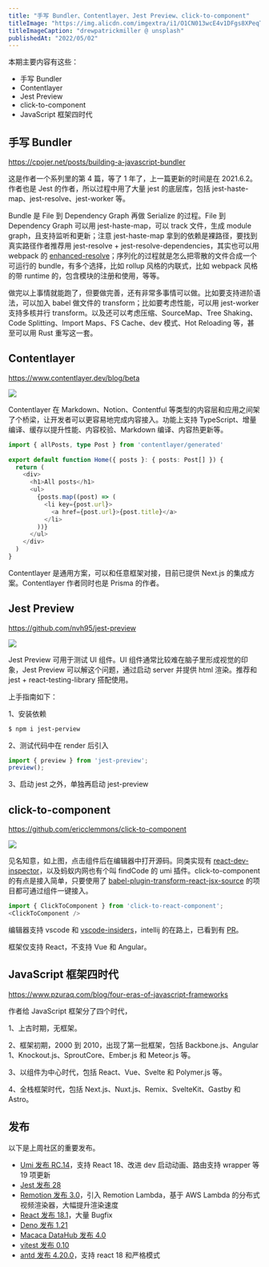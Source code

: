 ```yaml
---
title: "手写 Bundler、Contentlayer、Jest Preview、click-to-component"
titleImage: "https://img.alicdn.com/imgextra/i1/O1CN013wcE4v1DFgs8XPeqT_!!6000000000187-0-tps-1624-1080.jpg"
titleImageCaption: "drewpatrickmiller @ unsplash"
publishedAt: "2022/05/02"
---
```


本期主要内容有这些：

- 手写 Bundler
- Contentlayer
- Jest Preview
- click-to-component
- JavaScript 框架四时代

## 手写 Bundler
https://cpojer.net/posts/building-a-javascript-bundler

这是作者一个系列里的第 4 篇，等了 1 年了，上一篇更新的时间是在 2021.6.2。作者也是 Jest 的作者，所以过程中用了大量 jest 的底层库，包括 jest-haste-map、jest-resolve、jest-worker 等。

Bundle 是 File 到 Dependency Graph 再做 Serialize 的过程。File 到 Dependency Graph 可以用 jest-haste-map，可以 track 文件，生成 module graph，且支持监听和更新；注意 jest-haste-map 拿到的依赖是裸路径，要找到真实路径作者推荐用 jest-resolve + jest-resolve-dependencies，其实也可以用 webpack 的 [enhanced-resolve](https://github.com/webpack/enhanced-resolve)；序列化的过程就是怎么把零散的文件合成一个可运行的 bundle，有多个选择，比如 rollup 风格的内联式，比如 webpack 风格的带 runtime 的，包含模块的注册和使用，等等。

做完以上事情就能跑了，但要做完善，还有非常多事情可以做。比如要支持进阶语法，可以加入 babel 做文件的 transform；比如要考虑性能，可以用 jest-worker 支持多核并行 transform。以及还可以考虑压缩、SourceMap、Tree Shaking、Code Splitting、Import Maps、FS Cache、dev 模式、Hot Reloading 等，甚至可以用 Rust 重写这一套。

## Contentlayer
https://www.contentlayer.dev/blog/beta

![](https://img.alicdn.com/imgextra/i1/O1CN01jDo8VT1Zi0uiA02XB_!!6000000003227-0-tps-1400-506.jpg)

Contentlayer 在 Markdown、Notion、Contentful 等类型的内容层和应用之间架了个桥梁，让开发者可以更容易地完成内容接入。功能上支持 TypeScript、增量编译、缓存以提升性能、内容校验、Markdown 编译、内容热更新等。

```ts
import { allPosts, type Post } from 'contentlayer/generated'
 
export default function Home({ posts }: { posts: Post[] }) {
  return (
    <div>
      <h1>All posts</h1>
      <ul>
        {posts.map((post) => (
          <li key={post.url}>
            <a href={post.url}>{post.title}</a>
          </li>
        ))}
      </ul>
    </div>
  )
}
```

Contentlayer 是通用方案，可以和任意框架对接，目前已提供 Next.js 的集成方案。Contentlayer 作者同时也是 Prisma 的作者。

## Jest Preview
https://github.com/nvh95/jest-preview

![](undefined)

Jest Preview 可用于测试 UI 组件。UI 组件通常比较难在脑子里形成视觉的印象，Jest Preview 可以解这个问题，通过启动 server 并提供 html 渲染。推荐和 jest + react-testing-library 搭配使用。

上手指南如下：

1、安装依赖

```bash
$ npm i jest-perview
```

2、测试代码中在 render 后引入

```ts
import { preview } from 'jest-preview';
preview();
```

3、启动 jest 之外，单独再启动 jest-preview

## click-to-component
https://github.com/ericclemmons/click-to-component

![](undefined)

见名知意，如上图，点击组件后在编辑器中打开源码。同类实现有 [react-dev-inspector](https://github.com/zthxxx/react-dev-inspector)，以及蚂蚁内网也有个叫 findCode 的 umi 插件。click-to-component 的有点是接入简单，只要使用了 [babel-plugin-transform-react-jsx-source](https://github.com/babel/babel/tree/master/packages/babel-plugin-transform-react-jsx-source) 的项目都可通过组件一键接入。

```js
import { ClickToComponent } from 'click-to-react-component';
<ClickToComponent />
```

编辑器支持 vscode 和 [vscode-insiders](https://code.visualstudio.com/insiders/)，intellij 的在路上，已看到有 [PR](https://github.com/ericclemmons/click-to-component/pull/35)。

框架仅支持 React，不支持 Vue 和 Angular。

## JavaScript 框架四时代
https://www.pzuraq.com/blog/four-eras-of-javascript-frameworks

作者给 JavaScript 框架分了四个时代，

1、上古时期，无框架。

2、框架初期，2000 到 2010，出现了第一批框架，包括 Backbone.js、Angular 1、Knockout.js、SproutCore、Ember.js 和 Meteor.js 等。

3、以组件为中心时代，包括 React、Vue、Svelte 和 Polymer.js 等。

4、全栈框架时代，包括 Next.js、Nuxt.js、Remix、SvelteKit、Gastby 和 Astro。

## 发布

以下是上周社区的重要发布。

- [Umi 发布 RC.14](https://github.com/umijs/umi-next/releases/tag/v4.0.0-rc.14)，支持 React 18、改进 dev 启动动画、路由支持 wrapper 等 19 项更新
- [Jest 发布 28](https://jestjs.io/blog/2022/04/25/jest-28)
- [Remotion 发布 3.0](https://www.remotion.dev/blog/3-0)，引入 Remotion Lambda，基于 AWS Lambda 的分布式视频渲染器，大幅提升渲染速度
- [React 发布 18.1](https://github.com/facebook/react/releases/tag/v18.1.0)，大量 Bugfix
- [Deno 发布 1.21](https://deno.com/blog/v1.21)
- [Macaca DataHub 发布 4.0](https://zhuanlan.zhihu.com/p/495413662)
- [vitest 发布 0.10](https://github.com/vitest-dev/vitest/releases/tag/v0.10.0)
- [antd 发布 4.20.0](https://github.com/ant-design/ant-design/releases/tag/4.20.0)，支持 react 18 和严格模式

